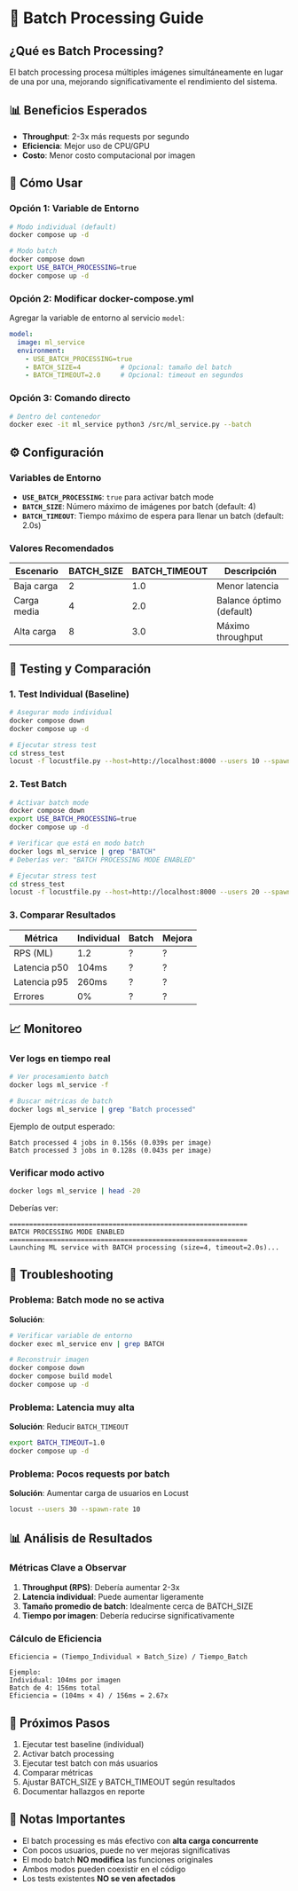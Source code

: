 # 🚀 Batch Processing Guide

## ¿Qué es Batch Processing?

El batch processing procesa múltiples imágenes simultáneamente en lugar de una por una, mejorando significativamente el rendimiento del sistema.

## 📊 Beneficios Esperados

- **Throughput**: 2-3x más requests por segundo
- **Eficiencia**: Mejor uso de CPU/GPU
- **Costo**: Menor costo computacional por imagen

## 🔧 Cómo Usar

### Opción 1: Variable de Entorno

```bash
# Modo individual (default)
docker compose up -d

# Modo batch
docker compose down
export USE_BATCH_PROCESSING=true
docker compose up -d
```

### Opción 2: Modificar docker-compose.yml

Agregar la variable de entorno al servicio `model`:

```yaml
model:
  image: ml_service
  environment:
    - USE_BATCH_PROCESSING=true
    - BATCH_SIZE=4          # Opcional: tamaño del batch
    - BATCH_TIMEOUT=2.0     # Opcional: timeout en segundos
```

### Opción 3: Comando directo

```bash
# Dentro del contenedor
docker exec -it ml_service python3 /src/ml_service.py --batch
```

## ⚙️ Configuración

### Variables de Entorno

- **`USE_BATCH_PROCESSING`**: `true` para activar batch mode
- **`BATCH_SIZE`**: Número máximo de imágenes por batch (default: 4)
- **`BATCH_TIMEOUT`**: Tiempo máximo de espera para llenar un batch (default: 2.0s)

### Valores Recomendados

| Escenario | BATCH_SIZE | BATCH_TIMEOUT | Descripción |
|-----------|------------|---------------|-------------|
| Baja carga | 2 | 1.0 | Menor latencia |
| Carga media | 4 | 2.0 | Balance óptimo (default) |
| Alta carga | 8 | 3.0 | Máximo throughput |

## 🧪 Testing y Comparación

### 1. Test Individual (Baseline)

```bash
# Asegurar modo individual
docker compose down
docker compose up -d

# Ejecutar stress test
cd stress_test
locust -f locustfile.py --host=http://localhost:8000 --users 10 --spawn-rate 2 --run-time 60s --headless
```

### 2. Test Batch

```bash
# Activar batch mode
docker compose down
export USE_BATCH_PROCESSING=true
docker compose up -d

# Verificar que está en modo batch
docker logs ml_service | grep "BATCH"
# Deberías ver: "BATCH PROCESSING MODE ENABLED"

# Ejecutar stress test
cd stress_test
locust -f locustfile.py --host=http://localhost:8000 --users 20 --spawn-rate 5 --run-time 60s --headless
```

### 3. Comparar Resultados

| Métrica | Individual | Batch | Mejora |
|---------|-----------|-------|--------|
| RPS (ML) | 1.2 | ? | ? |
| Latencia p50 | 104ms | ? | ? |
| Latencia p95 | 260ms | ? | ? |
| Errores | 0% | ? | ? |

## 📈 Monitoreo

### Ver logs en tiempo real

```bash
# Ver procesamiento batch
docker logs ml_service -f

# Buscar métricas de batch
docker logs ml_service | grep "Batch processed"
```

Ejemplo de output esperado:
```
Batch processed 4 jobs in 0.156s (0.039s per image)
Batch processed 3 jobs in 0.128s (0.043s per image)
```

### Verificar modo activo

```bash
docker logs ml_service | head -20
```

Deberías ver:
```
============================================================
BATCH PROCESSING MODE ENABLED
============================================================
Launching ML service with BATCH processing (size=4, timeout=2.0s)...
```

## 🎯 Troubleshooting

### Problema: Batch mode no se activa

**Solución**:
```bash
# Verificar variable de entorno
docker exec ml_service env | grep BATCH

# Reconstruir imagen
docker compose down
docker compose build model
docker compose up -d
```

### Problema: Latencia muy alta

**Solución**: Reducir `BATCH_TIMEOUT`
```bash
export BATCH_TIMEOUT=1.0
docker compose up -d
```

### Problema: Pocos requests por batch

**Solución**: Aumentar carga de usuarios en Locust
```bash
locust --users 30 --spawn-rate 10
```

## 📊 Análisis de Resultados

### Métricas Clave a Observar

1. **Throughput (RPS)**: Debería aumentar 2-3x
2. **Latencia individual**: Puede aumentar ligeramente
3. **Tamaño promedio de batch**: Idealmente cerca de BATCH_SIZE
4. **Tiempo por imagen**: Debería reducirse significativamente

### Cálculo de Eficiencia

```
Eficiencia = (Tiempo_Individual × Batch_Size) / Tiempo_Batch

Ejemplo:
Individual: 104ms por imagen
Batch de 4: 156ms total
Eficiencia = (104ms × 4) / 156ms = 2.67x
```

## 🚀 Próximos Pasos

1. Ejecutar test baseline (individual)
2. Activar batch processing
3. Ejecutar test batch con más usuarios
4. Comparar métricas
5. Ajustar BATCH_SIZE y BATCH_TIMEOUT según resultados
6. Documentar hallazgos en reporte

## 📝 Notas Importantes

- El batch processing es más efectivo con **alta carga concurrente**
- Con pocos usuarios, puede no ver mejoras significativas
- El modo batch **NO modifica** las funciones originales
- Ambos modos pueden coexistir en el código
- Los tests existentes **NO se ven afectados**

